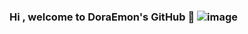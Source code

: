 ### Hi , welcome to DoraEmon's GitHub    👋     ![image](https://timgsa.baidu.com/timg?image&quality=80&size=b9999_10000&sec=1596391423372&di=5ddde6af27607b12b10c60709281ef09&imgtype=0&src=http%3A%2F%2Fww4.sinaimg.cn%2Flarge%2F9150e4e5jw1fcfryt6ztqg205k041wey.gif)

<!--
**lichuwen/lichuwen** is a ✨ _special_ ✨ repository because its `README.md` (this file) appears on your GitHub profile.

Here are some ideas to get you started:

- 🔭 I’m currently working on ...
- 🌱 I’m currently learning ...
- 👯 I’m looking to collaborate on ...
- 🤔 I’m looking for help with ...
- 💬 Ask me about ...
- 📫 How to reach me: ...
- 😄 Pronouns: ...
- ⚡ Fun fact: ...
-->
